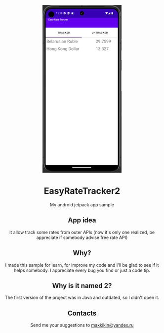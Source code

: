 <div align="center">

<img src="./github/assets/logo.png" alt="LuxuriousWatchFace logo" title="EasyRateTracker2 logo" />

# EasyRateTracker2

My android jetpack app sample

## App idea

It allow track some rates from outer APIs (now it's only one realized, be appreciate if somebody advise free rate API)

## Why?

I made this sample for learn, for improve my code and I'll be glad to see if it helps somebody. I appreciate every bug you find or just a code tip.

## Why is it named 2?

The first version of the project was in Java and outdated, so I didn't open it.

## Contacts
Send me your suggestions to maxkikin@yandex.ru

</div>
